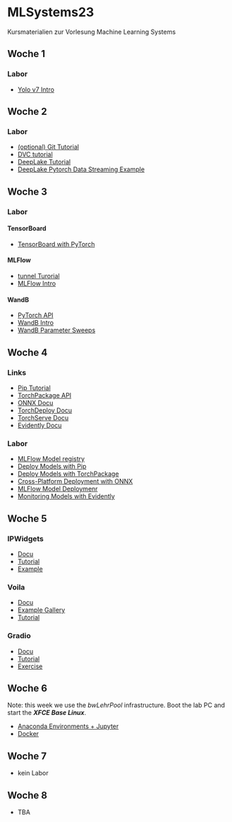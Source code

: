 # MLSystems23
Kursmaterialien zur Vorlesung Machine Learning Systems

## Woche 1

### Labor
* [Yolo v7 Intro](https://colab.research.google.com/github/keuperj/MLSystems23/blob/main/week_1/YOLOv7Detection.ipynb)

## Woche 2

### Labor
* [(optional) Git Tutorial](https://colab.research.google.com/github/keuperj/MLSystems23/blob/main/week_2/git_tutorial.ipynb)
* [DVC tutorial](https://colab.research.google.com/github/keuperj/MLSystems23/blob/main/week_2/dvc_tutorial.ipynb)
* [DeepLake Tutorial](https://colab.research.google.com/github/keuperj/MLSystems23/blob/main/week_2/DeepLakeTutorial.ipynb)
* [DeepLake Pytorch Data Streaming Example](https://colab.research.google.com/github/keuperj/MLSystems23/blob/main/week_2/DeepLakePyTorchExample.ipynb)

## Woche 3

### Labor
#### TensorBoard
* [TensorBoard with PyTorch](https://colab.research.google.com/github/keuperj/MLSystems23/blob/main/week_3/tensorboard_with_pytorch.ipynb)

#### MLFlow
* [tunnel Turorial](https://colab.research.google.com/github/keuperj/MLSystems23/blob/main/week_3/tunneling_tutorial.ipynb)
* [MLFlow Intro](https://colab.research.google.com/github/keuperj/MLSystems23/blob/main/week_3/MLFlow_Tutorial.ipynb)

#### WandB
* [PyTorch API](https://docs.wandb.ai/guides/integrations/pytorch)
* [WandB Intro](https://colab.research.google.com/github/wandb/examples/blob/master/colabs/intro/Intro_to_Weights_%26_Biases.ipynb)
* [WandB Parameter Sweeps](https://colab.research.google.com/github/wandb/examples/blob/master/colabs/pytorch/Organizing_Hyperparameter_Sweeps_in_PyTorch_with_W%26B.ipynb)

## Woche 4

### Links
* [Pip Tutorial](https://packaging.python.org/en/latest/tutorials/packaging-projects/)
* [TorchPackage API](https://pytorch.org/docs/stable/package.html)
* [ONNX Docu](https://onnx.ai/onnx/intro/index.html)
* [TorchDeploy Docu](https://github.com/mochangheng/pytorch-deploy)
* [TorchServe Docu](https://github.com/pytorch/serve)
* [Evidently Docu](https://github.com/evidentlyai/evidently/)

### Labor
* [MLFlow Model registry](https://colab.research.google.com/github/keuperj/MLSystems23/blob/main/week_4/MLFlow.ipynb)
* [Deploy Models with Pip](https://colab.research.google.com/github/keuperj/MLSystems23/blob/main/week_4/pip_tutorial.ipynb)
* [Deploy Models with TorchPackage](https://colab.research.google.com/github/keuperj/MLSystems23/blob/main/week_4/torch_package.ipynb)
* [Cross-Platform Deployment with ONNX](https://colab.research.google.com/github/keuperj/MLSystems23/blob/main/week_4/ONNX.ipynb)
* [MLFlow Model Deploymenr](https://colab.research.google.com/github/keuperj/MLSystems23/blob/main/week_4/MLFlow.ipynb)
* [Monitoring Models with Evidently](https://colab.research.google.com/github/keuperj/MLSystems23/blob/main/week_4/Evidently.ipynb)

## Woche 5

### IPWidgets
* [Docu](https://ipywidgets.readthedocs.io/en/latest/)
* [Tutorial](https://colab.research.google.com/github/keuperj/MLSystems23/blob/main/week_5/jupyter_widgets.ipynb) 
* [Example](https://colab.research.google.com/github/keuperj/MLSystems23/blob/main/week_5/InteractiveML-Regression.ipynb) 

### Voila
* [Docu](https://voila.readthedocs.io/en/stable/)
* [Example Gallery](https://voila-gallery.org/)
* [Tutorial](https://colab.research.google.com/github/keuperj/MLSystems23/blob/main/week_5/voila_tutorial.ipynb) 

### Gradio
* [Docu](https://gradio.app/docs/)
* [Tutorial](https://gradio.app/quickstart/) 
* [Exercise](https://colab.research.google.com/github/keuperj/MLSystems23/blob/main/week_5/Gradio_exercise.ipynb)

## Woche 6
Note: this week we use the *bwLehrPool* infrastructure. Boot the lab PC and start the ***XFCE Base Linux***.

* [Anaconda Environments + Jupyter](week_6/assigment_1.md)
* [Docker](week_6/assignment_2.md)

## Woche 7
- kein Labor

## Woche 8
- TBA
